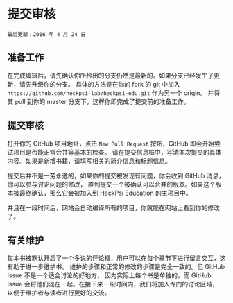 # 提交审核
`最后更新：2016 年 4 月 24 日`

## 准备工作
在完成编辑后，请先确认你所检出的分支仍然是最新的。如果分支已经发生了更新，请先升级你的分支。
具体的方法是在你的 fork 的 git 中加入 `https://github.com/heckpsi-lab/heckpsi-edu.git` 作为另一个 origin。
并将其 pull 到你的 master 分支下，这样你即完成了提交前的准备工作。

## 提交审核
打开你的 GitHub 项目地址，点击 `New Pull Request` 按钮，GitHub 即会开始尝试项目是否能正常合并等基本的检查。
请在提交信息框中，写清本次提交的具体内容。如果是新增书籍，请填写相关的简介信息和标题信息。

提交后并不是一劳永逸的，如果你的提交被发现有问题，你会收到 GitHub 消息，你可以参与讨论问题的修改，
直到提交一个被确认可以合并的版本。如果这个版本被最终确认，那么它会被加入到 HeckPsi Education 的主项目中。

并且在一段时间后，网站会自动编译所有的项目，你就能在网站上看到你的修改了。

## 有关维护
每本书被默认开启了一个多说的评论框，用户可以在每个章节下进行留言交互，这有助于进一步维护书。
维护的步骤和正常的修改的步骤是完全一致的。但 GitHub Issue 不是一个适合讨论的好地方，
因为实际上每个书是单独的，而 GitHub Issue 会将他们混在一起。在接下来一段时间内，我们将加入专门的讨论区域，
以便于维护者与读者进行更好的交流。
